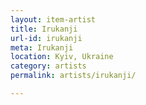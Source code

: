 ```yaml
---
layout: item-artist
title: Irukanji
url-id: irukanji
meta: Irukanji
location: Kyiv, Ukraine
category: artists
permalink: artists/irukanji/

---
```



